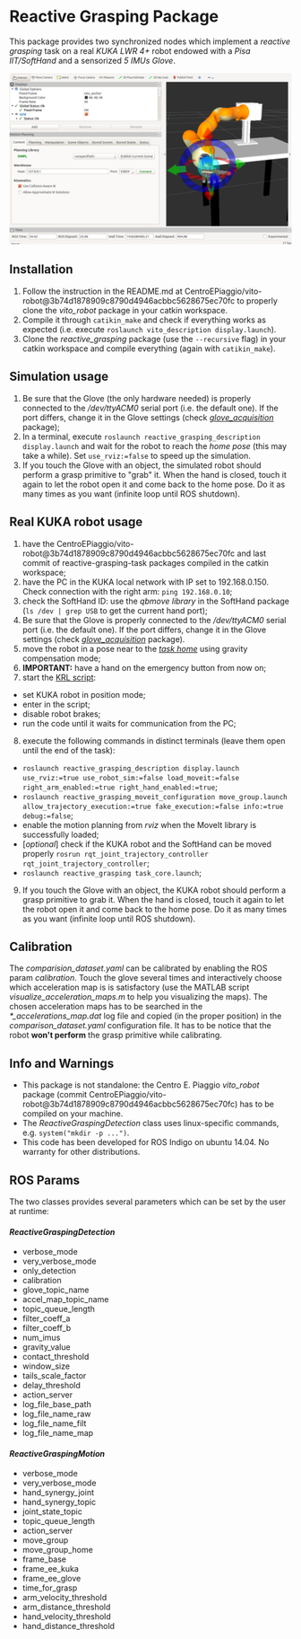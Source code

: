 # Reactive Grasping Package
This package provides two synchronized nodes which implement a *reactive grasping* task on a real *KUKA LWR 4+* robot endowed with a *Pisa IIT/SoftHand* and a sensorized *5 IMUs Glove*.

![rviz](media/rviz.png)

## Installation

1. Follow the instruction in the README.md at CentroEPiaggio/vito-robot@3b74d1878909c8790d4946acbbc5628675ec70fc to properly clone the *vito_robot* package in your catkin workspace.
2. Compile it through `catikin_make` and check if everything works as expected (i.e. execute `roslaunch vito_description display.launch`).
3. Clone the *reactive_grasping* package (use the `--recursive` flag) in your catkin workspace and compile everything (again with `catikin_make`).

## Simulation usage

1. Be sure that the Glove (the only hardware needed) is properly connected to the */dev/ttyACM0* serial port (i.e. the default one). If the port differs, change it in the Glove settings (check [*glove_acquisition*](https://github.com/alextoind/glove-acquisition/tree/2d20483e9ae5e3567afbe426b076ede6963ab48c) package);
2. In a terminal, execute `roslaunch reactive_grasping_description display.launch` and wait for the robot to reach the *home pose* (this may take a while). Set `use_rviz:=false` to speed up the simulation.
4. If you touch the Glove with an object, the simulated robot should perform a grasp primitive to "grab" it. When the hand is closed, touch it again to let the robot open it and come back to the home pose. Do it as many times as you want (infinite loop until ROS shutdown).

## Real KUKA robot usage

1. have the CentroEPiaggio/vito-robot@3b74d1878909c8790d4946acbbc5628675ec70fc and last commit of reactive-grasping-task packages compiled in the catkin workspace;
2. have the PC in the KUKA local network with IP set to 192.168.0.150. Check connection with the right arm: `ping 192.168.0.10`;
3. check the SoftHand ID: use the *qbmove library* in the SoftHand package (`ls /dev | grep USB` to get the current hand port);
4. Be sure that the Glove is properly connected to the */dev/ttyACM0* serial port (i.e. the default one). If the port differs, change it in the Glove settings (check [*glove_acquisition*](https://github.com/alextoind/glove-acquisition/tree/2d20483e9ae5e3567afbe426b076ede6963ab48c) package).  
5. move the robot in a pose near to the [*task home*](https://github.com/alextoind/reactive-grasping-task/blob/master/reactive_grasping_moveit_configuration/config/vito.srdf#L19) using gravity compensation mode;
6. **IMPORTANT:** have a hand on the emergency button from now on;
7. start the [KRL script](https://github.com/CentroEPiaggio/kuka-lwr/blob/b91e1944e3eaa3ac67c4664b4cff1e55c1a237af/lwr_hw/krl/ros_control.src):
  - set KUKA robot in position mode;
  - enter in the script;
  - disable robot brakes;
  - run the code until it waits for communication from the PC;
8. execute the following commands in distinct terminals (leave them open until the end of the task):
  - `roslaunch reactive_grasping_description display.launch use_rviz:=true use_robot_sim:=false load_moveit:=false right_arm_enabled:=true right_hand_enabled:=true`;
  - `roslaunch reactive_grasping_moveit_configuration move_group.launch allow_trajectory_execution:=true fake_execution:=false info:=true debug:=false`;
  - enable the motion planning from *rviz* when the MoveIt library is successfully loaded;
  - [*optional*] check if the KUKA robot and the SoftHand can be moved properly `rosrun rqt_joint_trajectory_controller rqt_joint_trajectory_controller`;
  - `roslaunch reactive_grasping task_core.launch`;
9. If you touch the Glove with an object, the KUKA robot should perform a grasp primitive to grab it. When the hand is closed, touch it again to let the robot open it and come back to the home pose. Do it as many times as you want (infinite loop until ROS shutdown).

## Calibration
The *comparision_dataset.yaml* can be calibrated by enabling the ROS param *calibration*. Touch the glove several times and interactively choose which acceleration map is is satisfactory (use the MATLAB script *visualize_acceleration_maps.m* to help you visualizing the maps). The chosen acceleration maps has to be searched in the *&#42;_accelerations_map.dat* log file and copied (in the proper position) in the *comparison_dataset.yaml* configuration file. It has to be notice that the robot **won't perform** the grasp primitive while calibrating.

## Info and Warnings

- This package is not standalone: the Centro E. Piaggio *vito_robot* package (commit CentroEPiaggio/vito-robot@3b74d1878909c8790d4946acbbc5628675ec70fc) has to be compiled on your machine.
- The *ReactiveGraspingDetection* class uses linux-specific commands, e.g. `system("mkdir -p ...")`. 
- This code has been developed for ROS Indigo on ubuntu 14.04. No warranty for other distributions.

## ROS Params
The two classes provides several parameters which can be set by the user at runtime:

#### *ReactiveGraspingDetection*

- verbose_mode
- very_verbose_mode
- only_detection
- calibration
- glove_topic_name
- accel_map_topic_name
- topic_queue_length
- filter_coeff_a
- filter_coeff_b
- num_imus
- gravity_value
- contact_threshold
- window_size
- tails_scale_factor
- delay_threshold
- action_server
- log_file_base_path
- log_file_name_raw
- log_file_name_filt
- log_file_name_map

#### *ReactiveGraspingMotion*

- verbose_mode
- very_verbose_mode
- hand_synergy_joint
- hand_synergy_topic
- joint_state_topic
- topic_queue_length
- action_server
- move_group
- move_group_home
- frame_base
- frame_ee_kuka
- frame_ee_glove
- time_for_grasp
- arm_velocity_threshold
- arm_distance_threshold
- hand_velocity_threshold
- hand_distance_threshold
